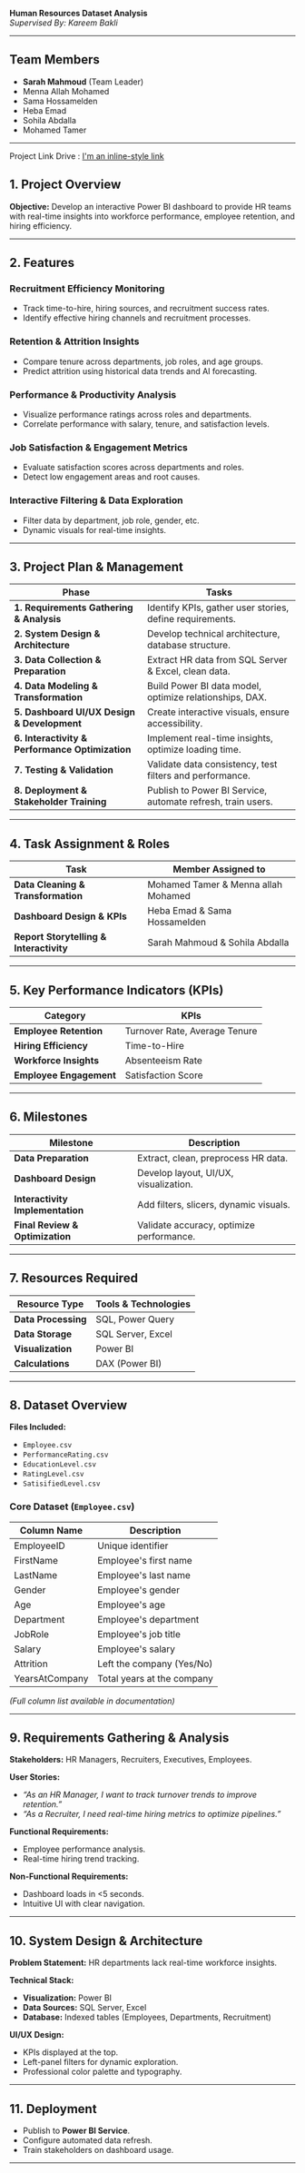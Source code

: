 **Human Resources Dataset Analysis**  
*Supervised By: Kareem Bakli*  

---

## Team Members  
- **Sarah Mahmoud** (Team Leader)  
- Menna Allah Mohamed  
- Sama Hossamelden  
- Heba Emad  
- Sohila Abdalla  
- Mohamed Tamer  

---
Project Link Drive : [I'm an inline-style link](https://www.google.com)

## 1. Project Overview  
**Objective:** Develop an interactive Power BI dashboard to provide HR teams with real-time insights into workforce performance, employee retention, and hiring efficiency.  

---

## 2. Features  
### Recruitment Efficiency Monitoring  
- Track time-to-hire, hiring sources, and recruitment success rates.  
- Identify effective hiring channels and recruitment processes.  

### Retention & Attrition Insights  
- Compare tenure across departments, job roles, and age groups.  
- Predict attrition using historical data trends and AI forecasting.  

### Performance & Productivity Analysis  
- Visualize performance ratings across roles and departments.  
- Correlate performance with salary, tenure, and satisfaction levels.  

### Job Satisfaction & Engagement Metrics  
- Evaluate satisfaction scores across departments and roles.  
- Detect low engagement areas and root causes.  

### Interactive Filtering & Data Exploration  
- Filter data by department, job role, gender, etc.  
- Dynamic visuals for real-time insights.  

---

## 3. Project Plan & Management  
| **Phase**                          | **Tasks**                                  |
|------------------------------------|--------------------------------------------|
| **1. Requirements Gathering & Analysis** | Identify KPIs, gather user stories, define requirements. |
| **2. System Design & Architecture**     | Develop technical architecture, database structure.      |
| **3. Data Collection & Preparation**     | Extract HR data from SQL Server & Excel, clean data.      |
| **4. Data Modeling & Transformation**    | Build Power BI data model, optimize relationships, DAX.  |
| **5. Dashboard UI/UX Design & Development** | Create interactive visuals, ensure accessibility.        |
| **6. Interactivity & Performance Optimization** | Implement real-time insights, optimize loading time.     |
| **7. Testing & Validation**               | Validate data consistency, test filters and performance. |
| **8. Deployment & Stakeholder Training**  | Publish to Power BI Service, automate refresh, train users. |

---

## 4. Task Assignment & Roles
| **Task**                                | **Member Assigned to**               |
|-----------------------------------------|--------------------------------------|
| **Data Cleaning & Transformation**      | Mohamed Tamer & Menna allah Mohamed  |
| **Dashboard Design & KPIs**             | Heba Emad & Sama Hossamelden         |
| **Report Storytelling & Interactivity** | Sarah Mahmoud & Sohila Abdalla       |

---

## 5. Key Performance Indicators (KPIs)  
| **Category**              | **KPIs**                                  |
|---------------------------|-------------------------------------------|
| **Employee Retention**    | Turnover Rate, Average Tenure            |
| **Hiring Efficiency**     | Time-to-Hire                             |
| **Workforce Insights**    | Absenteeism Rate                         |
| **Employee Engagement**   | Satisfaction Score                       |

---

## 6. Milestones  
| **Milestone**                | **Description**                          |
|------------------------------|------------------------------------------|
| **Data Preparation**         | Extract, clean, preprocess HR data.      |
| **Dashboard Design**         | Develop layout, UI/UX, visualization.   |
| **Interactivity Implementation** | Add filters, slicers, dynamic visuals.  |
| **Final Review & Optimization** | Validate accuracy, optimize performance. |

---

## 7. Resources Required  
| **Resource Type**             | **Tools & Technologies**                |
|-------------------------------|-----------------------------------------|
| **Data Processing**           | SQL, Power Query                        |
| **Data Storage**              | SQL Server, Excel                       |
| **Visualization**             | Power BI                                |
| **Calculations**              | DAX (Power BI)                          |

---

## 8. Dataset Overview  
**Files Included:**  
- `Employee.csv`  
- `PerformanceRating.csv`  
- `EducationLevel.csv`  
- `RatingLevel.csv`  
- `SatisifiedLevel.csv`  

### Core Dataset (`Employee.csv`)  
| **Column Name**               | **Description**                          |
|-------------------------------|------------------------------------------|
| EmployeeID                    | Unique identifier                       |
| FirstName                     | Employee's first name                   |
| LastName                      | Employee's last name                    |
| Gender                        | Employee's gender                       |
| Age                           | Employee's age                          |
| Department                    | Employee's department                   |
| JobRole                       | Employee's job title                    |
| Salary                        | Employee's salary                       |
| Attrition                     | Left the company (Yes/No)               |
| YearsAtCompany                | Total years at the company              |

*(Full column list available in documentation)*  

---

## 9. Requirements Gathering & Analysis  
**Stakeholders:** HR Managers, Recruiters, Executives, Employees.  

**User Stories:**  
- *“As an HR Manager, I want to track turnover trends to improve retention.”*  
- *“As a Recruiter, I need real-time hiring metrics to optimize pipelines.”*  

**Functional Requirements:**  
- Employee performance analysis.  
- Real-time hiring trend tracking.  

**Non-Functional Requirements:**  
- Dashboard loads in <5 seconds.  
- Intuitive UI with clear navigation.  

---

## 10. System Design & Architecture  
**Problem Statement:** HR departments lack real-time workforce insights.  

**Technical Stack:**  
- **Visualization:** Power BI  
- **Data Sources:** SQL Server, Excel  
- **Database:** Indexed tables (Employees, Departments, Recruitment)  

**UI/UX Design:**  
- KPIs displayed at the top.  
- Left-panel filters for dynamic exploration.  
- Professional color palette and typography.  

---

## 11. Deployment  
- Publish to **Power BI Service**.  
- Configure automated data refresh.  
- Train stakeholders on dashboard usage.  

---


